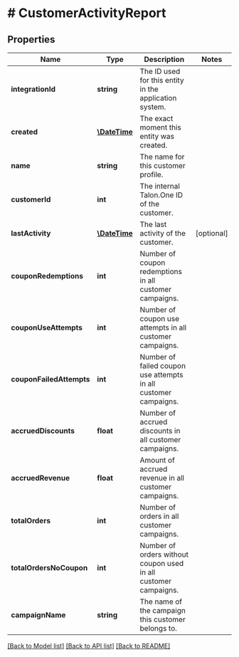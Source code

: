 # # CustomerActivityReport

## Properties

Name | Type | Description | Notes
------------ | ------------- | ------------- | -------------
**integrationId** | **string** | The ID used for this entity in the application system. | 
**created** | [**\DateTime**](\DateTime.md) | The exact moment this entity was created. | 
**name** | **string** | The name for this customer profile. | 
**customerId** | **int** | The internal Talon.One ID of the customer. | 
**lastActivity** | [**\DateTime**](\DateTime.md) | The last activity of the customer. | [optional] 
**couponRedemptions** | **int** | Number of coupon redemptions in all customer campaigns. | 
**couponUseAttempts** | **int** | Number of coupon use attempts in all customer campaigns. | 
**couponFailedAttempts** | **int** | Number of failed coupon use attempts in all customer campaigns. | 
**accruedDiscounts** | **float** | Number of accrued discounts in all customer campaigns. | 
**accruedRevenue** | **float** | Amount of accrued revenue in all customer campaigns. | 
**totalOrders** | **int** | Number of orders in all customer campaigns. | 
**totalOrdersNoCoupon** | **int** | Number of orders without coupon used in all customer campaigns. | 
**campaignName** | **string** | The name of the campaign this customer belongs to. | 

[[Back to Model list]](../../README.md#documentation-for-models) [[Back to API list]](../../README.md#documentation-for-api-endpoints) [[Back to README]](../../README.md)


